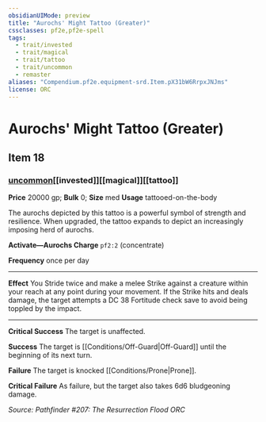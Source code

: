 ```yaml
---
obsidianUIMode: preview
title: "Aurochs' Might Tattoo (Greater)"
cssclasses: pf2e,pf2e-spell
tags:
  - trait/invested
  - trait/magical
  - trait/tattoo
  - trait/uncommon
  - remaster
aliases: "Compendium.pf2e.equipment-srd.Item.pX31bW6RrpxJNJms"
license: ORC
---
```

# Aurochs' Might Tattoo (Greater)
## Item 18
### [uncommon](uncommon "Uncommon Rarity Trait")[[invested]][[magical]][[tattoo]]


**Price** 20000 gp; 
**Bulk** 0; **Size** med
**Usage** tattooed-on-the-body

The aurochs depicted by this tattoo is a powerful symbol of strength and resilience. When upgraded, the tattoo expands to depict an increasingly imposing herd of aurochs.

**Activate—Aurochs Charge** `pf2:2` (concentrate)

**Frequency** once per day

* * *

**Effect** You Stride twice and make a melee Strike against a creature within your reach at any point during your movement. If the Strike hits and deals damage, the target attempts a DC 38 Fortitude check save to avoid being toppled by the impact.

* * *

**Critical Success** The target is unaffected.

**Success** The target is [[Conditions/Off-Guard|Off-Guard]] until the beginning of its next turn.

**Failure** The target is knocked [[Conditions/Prone|Prone]].

**Critical Failure** As failure, but the target also takes 6d6 bludgeoning damage.

*Source: Pathfinder #207: The Resurrection Flood*
*ORC*